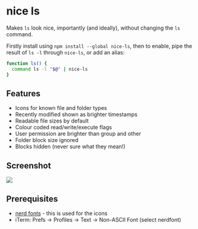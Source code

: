 # nice ls

Makes `ls` look nice, importantly (and ideally), without changing the `ls` command.

Firstly install using `npm install --global nice-ls`, then to enable, pipe the result of `ls -l` through `nice-ls`, or add an alias:

```bash
function ls() {
  command ls -l "$@" | nice-ls
}
```

## Features

- Icons for known file and folder types
- Recently modified shown as brighter timestamps
- Readable file sizes by default
- Colour coded read/write/execute flags
- User permission are brighter than group and other
- Folder block size ignored
- Blocks hidden (never sure what they mean!)

## Screenshot

![](https://cloudup.com/cCOEpIYrakT+)

## Prerequisites

- [nerd fonts](https://nerdfonts.com/) - this is used for the icons
- iTerm: Prefs -> Profiles -> Text -> Non-ASCII Font (select nerdfont)

